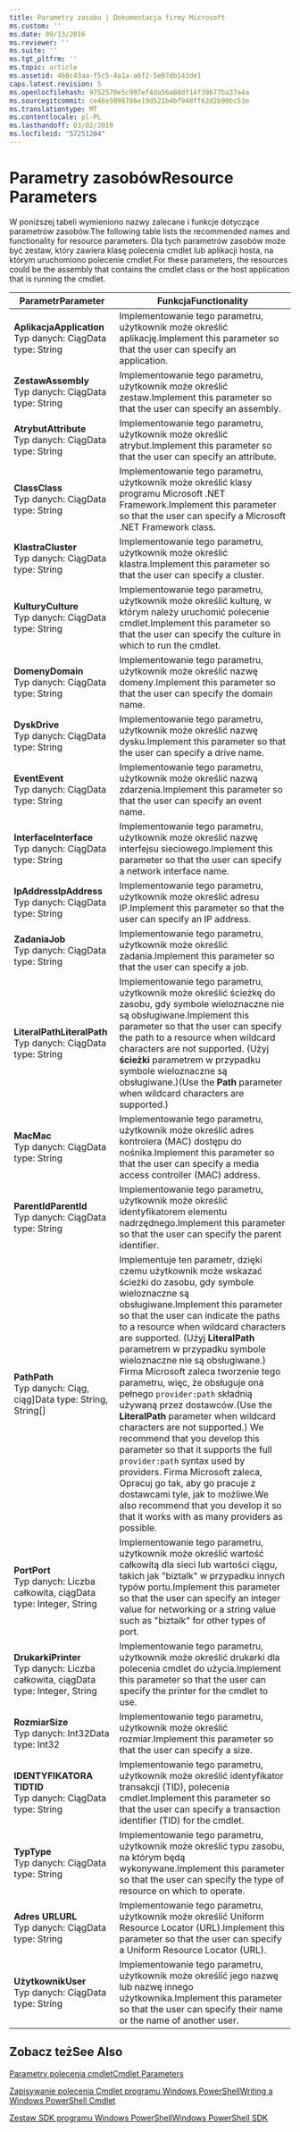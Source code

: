 ```yaml
---
title: Parametry zasobu | Dokumentacja firmy Microsoft
ms.custom: ''
ms.date: 09/13/2016
ms.reviewer: ''
ms.suite: ''
ms.tgt_pltfrm: ''
ms.topic: article
ms.assetid: 460c43aa-f5c5-4a1a-a6f2-5e07db143de1
caps.latest.revision: 5
ms.openlocfilehash: 9752570e5c997ef4da56a08df14f39b77ba37a4a
ms.sourcegitcommit: ce46e5098786e19d521b4bf948ff62d2b90bc53e
ms.translationtype: MT
ms.contentlocale: pl-PL
ms.lasthandoff: 03/02/2019
ms.locfileid: "57251204"
---
```

# <a name="resource-parameters"></a><span data-ttu-id="681c1-102">Parametry zasobów</span><span class="sxs-lookup"><span data-stu-id="681c1-102">Resource Parameters</span></span>

<span data-ttu-id="681c1-103">W poniższej tabeli wymieniono nazwy zalecane i funkcje dotyczące parametrów zasobów.</span><span class="sxs-lookup"><span data-stu-id="681c1-103">The following table lists the recommended names and functionality for resource parameters.</span></span> <span data-ttu-id="681c1-104">Dla tych parametrów zasobów może być zestaw, który zawiera klasę polecenia cmdlet lub aplikacji hosta, na którym uruchomiono polecenie cmdlet.</span><span class="sxs-lookup"><span data-stu-id="681c1-104">For these parameters, the resources could be the assembly that contains the cmdlet class or the host application that is running the cmdlet.</span></span>

|<span data-ttu-id="681c1-105">Parametr</span><span class="sxs-lookup"><span data-stu-id="681c1-105">Parameter</span></span>|<span data-ttu-id="681c1-106">Funkcja</span><span class="sxs-lookup"><span data-stu-id="681c1-106">Functionality</span></span>|
|---|---|
|<span data-ttu-id="681c1-107">**Aplikacja**</span><span class="sxs-lookup"><span data-stu-id="681c1-107">**Application**</span></span><br><span data-ttu-id="681c1-108">Typ danych: Ciąg</span><span class="sxs-lookup"><span data-stu-id="681c1-108">Data type: String</span></span>|<span data-ttu-id="681c1-109">Implementowanie tego parametru, użytkownik może określić aplikację.</span><span class="sxs-lookup"><span data-stu-id="681c1-109">Implement this parameter so that the user can specify an application.</span></span>|
|<span data-ttu-id="681c1-110">**Zestaw**</span><span class="sxs-lookup"><span data-stu-id="681c1-110">**Assembly**</span></span><br><span data-ttu-id="681c1-111">Typ danych: Ciąg</span><span class="sxs-lookup"><span data-stu-id="681c1-111">Data type: String</span></span>|<span data-ttu-id="681c1-112">Implementowanie tego parametru, użytkownik może określić zestaw.</span><span class="sxs-lookup"><span data-stu-id="681c1-112">Implement this parameter so that the user can specify an assembly.</span></span>|
|<span data-ttu-id="681c1-113">**Atrybut**</span><span class="sxs-lookup"><span data-stu-id="681c1-113">**Attribute**</span></span><br><span data-ttu-id="681c1-114">Typ danych: Ciąg</span><span class="sxs-lookup"><span data-stu-id="681c1-114">Data type: String</span></span>|<span data-ttu-id="681c1-115">Implementowanie tego parametru, użytkownik może określić atrybut.</span><span class="sxs-lookup"><span data-stu-id="681c1-115">Implement this parameter so that the user can specify an attribute.</span></span>|
|<span data-ttu-id="681c1-116">**Class**</span><span class="sxs-lookup"><span data-stu-id="681c1-116">**Class**</span></span><br><span data-ttu-id="681c1-117">Typ danych: Ciąg</span><span class="sxs-lookup"><span data-stu-id="681c1-117">Data type: String</span></span>|<span data-ttu-id="681c1-118">Implementowanie tego parametru, użytkownik może określić klasy programu Microsoft .NET Framework.</span><span class="sxs-lookup"><span data-stu-id="681c1-118">Implement this parameter so that the user can specify a Microsoft .NET Framework class.</span></span>|
|<span data-ttu-id="681c1-119">**Klastra**</span><span class="sxs-lookup"><span data-stu-id="681c1-119">**Cluster**</span></span><br><span data-ttu-id="681c1-120">Typ danych: Ciąg</span><span class="sxs-lookup"><span data-stu-id="681c1-120">Data type: String</span></span>|<span data-ttu-id="681c1-121">Implementowanie tego parametru, użytkownik może określić klastra.</span><span class="sxs-lookup"><span data-stu-id="681c1-121">Implement this parameter so that the user can specify a cluster.</span></span>|
|<span data-ttu-id="681c1-122">**Kultury**</span><span class="sxs-lookup"><span data-stu-id="681c1-122">**Culture**</span></span><br><span data-ttu-id="681c1-123">Typ danych: Ciąg</span><span class="sxs-lookup"><span data-stu-id="681c1-123">Data type: String</span></span>|<span data-ttu-id="681c1-124">Implementowanie tego parametru, użytkownik może określić kulturę, w którym należy uruchomić polecenie cmdlet.</span><span class="sxs-lookup"><span data-stu-id="681c1-124">Implement this parameter so that the user can specify the culture in which to run the cmdlet.</span></span>|
|<span data-ttu-id="681c1-125">**Domeny**</span><span class="sxs-lookup"><span data-stu-id="681c1-125">**Domain**</span></span><br><span data-ttu-id="681c1-126">Typ danych: Ciąg</span><span class="sxs-lookup"><span data-stu-id="681c1-126">Data type: String</span></span>|<span data-ttu-id="681c1-127">Implementowanie tego parametru, użytkownik może określić nazwę domeny.</span><span class="sxs-lookup"><span data-stu-id="681c1-127">Implement this parameter so that the user can specify the domain name.</span></span>|
|<span data-ttu-id="681c1-128">**Dysk**</span><span class="sxs-lookup"><span data-stu-id="681c1-128">**Drive**</span></span><br><span data-ttu-id="681c1-129">Typ danych: Ciąg</span><span class="sxs-lookup"><span data-stu-id="681c1-129">Data type: String</span></span>|<span data-ttu-id="681c1-130">Implementowanie tego parametru, użytkownik może określić nazwę dysku.</span><span class="sxs-lookup"><span data-stu-id="681c1-130">Implement this parameter so that the user can specify a drive name.</span></span>|
|<span data-ttu-id="681c1-131">**Event**</span><span class="sxs-lookup"><span data-stu-id="681c1-131">**Event**</span></span><br><span data-ttu-id="681c1-132">Typ danych: Ciąg</span><span class="sxs-lookup"><span data-stu-id="681c1-132">Data type: String</span></span>|<span data-ttu-id="681c1-133">Implementowanie tego parametru, użytkownik może określić nazwą zdarzenia.</span><span class="sxs-lookup"><span data-stu-id="681c1-133">Implement this parameter so that the user can specify an event name.</span></span>|
|<span data-ttu-id="681c1-134">**Interface**</span><span class="sxs-lookup"><span data-stu-id="681c1-134">**Interface**</span></span><br><span data-ttu-id="681c1-135">Typ danych: Ciąg</span><span class="sxs-lookup"><span data-stu-id="681c1-135">Data type: String</span></span>|<span data-ttu-id="681c1-136">Implementowanie tego parametru, użytkownik może określić nazwę interfejsu sieciowego.</span><span class="sxs-lookup"><span data-stu-id="681c1-136">Implement this parameter so that the user can specify a network interface name.</span></span>|
|<span data-ttu-id="681c1-137">**IpAddress**</span><span class="sxs-lookup"><span data-stu-id="681c1-137">**IpAddress**</span></span><br><span data-ttu-id="681c1-138">Typ danych: Ciąg</span><span class="sxs-lookup"><span data-stu-id="681c1-138">Data type: String</span></span>|<span data-ttu-id="681c1-139">Implementowanie tego parametru, użytkownik może określić adresu IP.</span><span class="sxs-lookup"><span data-stu-id="681c1-139">Implement this parameter so that the user can specify an IP address.</span></span>|
|<span data-ttu-id="681c1-140">**Zadania**</span><span class="sxs-lookup"><span data-stu-id="681c1-140">**Job**</span></span><br><span data-ttu-id="681c1-141">Typ danych: Ciąg</span><span class="sxs-lookup"><span data-stu-id="681c1-141">Data type: String</span></span>|<span data-ttu-id="681c1-142">Implementowanie tego parametru, użytkownik może określić zadania.</span><span class="sxs-lookup"><span data-stu-id="681c1-142">Implement this parameter so that the user can specify a job.</span></span>|
|<span data-ttu-id="681c1-143">**LiteralPath**</span><span class="sxs-lookup"><span data-stu-id="681c1-143">**LiteralPath**</span></span><br><span data-ttu-id="681c1-144">Typ danych: Ciąg</span><span class="sxs-lookup"><span data-stu-id="681c1-144">Data type: String</span></span>|<span data-ttu-id="681c1-145">Implementowanie tego parametru, użytkownik może określić ścieżkę do zasobu, gdy symbole wieloznaczne nie są obsługiwane.</span><span class="sxs-lookup"><span data-stu-id="681c1-145">Implement this parameter so that the user can specify the path to a resource when wildcard characters are not supported.</span></span> <span data-ttu-id="681c1-146">(Użyj **ścieżki** parametrem w przypadku symbole wieloznaczne są obsługiwane.)</span><span class="sxs-lookup"><span data-stu-id="681c1-146">(Use the **Path** parameter when wildcard characters are supported.)</span></span>|
|<span data-ttu-id="681c1-147">**Mac**</span><span class="sxs-lookup"><span data-stu-id="681c1-147">**Mac**</span></span><br><span data-ttu-id="681c1-148">Typ danych: Ciąg</span><span class="sxs-lookup"><span data-stu-id="681c1-148">Data type: String</span></span>|<span data-ttu-id="681c1-149">Implementowanie tego parametru, użytkownik może określić adres kontrolera (MAC) dostępu do nośnika.</span><span class="sxs-lookup"><span data-stu-id="681c1-149">Implement this parameter so that the user can specify a media access controller (MAC) address.</span></span>|
|<span data-ttu-id="681c1-150">**ParentId**</span><span class="sxs-lookup"><span data-stu-id="681c1-150">**ParentId**</span></span><br><span data-ttu-id="681c1-151">Typ danych: Ciąg</span><span class="sxs-lookup"><span data-stu-id="681c1-151">Data type: String</span></span>|<span data-ttu-id="681c1-152">Implementowanie tego parametru, użytkownik może określić identyfikatorem elementu nadrzędnego.</span><span class="sxs-lookup"><span data-stu-id="681c1-152">Implement this parameter so that the user can specify the parent identifier.</span></span>|
|<span data-ttu-id="681c1-153">**Path**</span><span class="sxs-lookup"><span data-stu-id="681c1-153">**Path**</span></span><br><span data-ttu-id="681c1-154">Typ danych: Ciąg, ciąg]</span><span class="sxs-lookup"><span data-stu-id="681c1-154">Data type: String, String[]</span></span>|<span data-ttu-id="681c1-155">Implementuje ten parametr, dzięki czemu użytkownik może wskazać ścieżki do zasobu, gdy symbole wieloznaczne są obsługiwane.</span><span class="sxs-lookup"><span data-stu-id="681c1-155">Implement this parameter so that the user can indicate the paths to a resource when wildcard characters are supported.</span></span> <span data-ttu-id="681c1-156">(Użyj **LiteralPath** parametrem w przypadku symbole wieloznaczne nie są obsługiwane.) Firma Microsoft zaleca tworzenie tego parametru, więc, że obsługuje ona pełnego `provider:path` składnią używaną przez dostawców.</span><span class="sxs-lookup"><span data-stu-id="681c1-156">(Use the **LiteralPath** parameter when wildcard characters are not supported.) We recommend that you develop this parameter so that it supports the full `provider:path` syntax used by providers.</span></span> <span data-ttu-id="681c1-157">Firma Microsoft zaleca, Opracuj go tak, aby go pracuje z dostawcami tyle, jak to możliwe.</span><span class="sxs-lookup"><span data-stu-id="681c1-157">We also recommend that you develop it so that it works with as many providers as possible.</span></span>|
|<span data-ttu-id="681c1-158">**Port**</span><span class="sxs-lookup"><span data-stu-id="681c1-158">**Port**</span></span><br><span data-ttu-id="681c1-159">Typ danych: Liczba całkowita, ciąg</span><span class="sxs-lookup"><span data-stu-id="681c1-159">Data type: Integer, String</span></span>|<span data-ttu-id="681c1-160">Implementowanie tego parametru, użytkownik może określić wartość całkowitą dla sieci lub wartości ciągu, takich jak "biztalk" w przypadku innych typów portu.</span><span class="sxs-lookup"><span data-stu-id="681c1-160">Implement this parameter so that the user can specify an integer value for networking or a string value such as "biztalk" for other types of port.</span></span>|
|<span data-ttu-id="681c1-161">**Drukarki**</span><span class="sxs-lookup"><span data-stu-id="681c1-161">**Printer**</span></span><br><span data-ttu-id="681c1-162">Typ danych: Liczba całkowita, ciąg</span><span class="sxs-lookup"><span data-stu-id="681c1-162">Data type: Integer, String</span></span>|<span data-ttu-id="681c1-163">Implementowanie tego parametru, użytkownik może określić drukarki dla polecenia cmdlet do użycia.</span><span class="sxs-lookup"><span data-stu-id="681c1-163">Implement this parameter so that the user can specify the printer for the cmdlet to use.</span></span>|
|<span data-ttu-id="681c1-164">**Rozmiar**</span><span class="sxs-lookup"><span data-stu-id="681c1-164">**Size**</span></span><br><span data-ttu-id="681c1-165">Typ danych: Int32</span><span class="sxs-lookup"><span data-stu-id="681c1-165">Data type: Int32</span></span>|<span data-ttu-id="681c1-166">Implementowanie tego parametru, użytkownik może określić rozmiar.</span><span class="sxs-lookup"><span data-stu-id="681c1-166">Implement this parameter so that the user can specify a size.</span></span>|
|<span data-ttu-id="681c1-167">**IDENTYFIKATORA TID**</span><span class="sxs-lookup"><span data-stu-id="681c1-167">**TID**</span></span><br><span data-ttu-id="681c1-168">Typ danych: Ciąg</span><span class="sxs-lookup"><span data-stu-id="681c1-168">Data type: String</span></span>|<span data-ttu-id="681c1-169">Implementowanie tego parametru, użytkownik może określić identyfikator transakcji (TID), polecenia cmdlet.</span><span class="sxs-lookup"><span data-stu-id="681c1-169">Implement this parameter so that the user can specify a transaction identifier (TID) for the cmdlet.</span></span>|
|<span data-ttu-id="681c1-170">**Typ**</span><span class="sxs-lookup"><span data-stu-id="681c1-170">**Type**</span></span><br><span data-ttu-id="681c1-171">Typ danych: Ciąg</span><span class="sxs-lookup"><span data-stu-id="681c1-171">Data type: String</span></span>|<span data-ttu-id="681c1-172">Implementowanie tego parametru, użytkownik może określić typu zasobu, na którym będą wykonywane.</span><span class="sxs-lookup"><span data-stu-id="681c1-172">Implement this parameter so that the user can specify the type of resource on which to operate.</span></span>|
|<span data-ttu-id="681c1-173">**Adres URL**</span><span class="sxs-lookup"><span data-stu-id="681c1-173">**URL**</span></span><br><span data-ttu-id="681c1-174">Typ danych: Ciąg</span><span class="sxs-lookup"><span data-stu-id="681c1-174">Data type: String</span></span>|<span data-ttu-id="681c1-175">Implementowanie tego parametru, użytkownik może określić Uniform Resource Locator (URL).</span><span class="sxs-lookup"><span data-stu-id="681c1-175">Implement this parameter so that the user can specify a Uniform Resource Locator (URL).</span></span>|
|<span data-ttu-id="681c1-176">**Użytkownik**</span><span class="sxs-lookup"><span data-stu-id="681c1-176">**User**</span></span><br><span data-ttu-id="681c1-177">Typ danych: Ciąg</span><span class="sxs-lookup"><span data-stu-id="681c1-177">Data type: String</span></span>|<span data-ttu-id="681c1-178">Implementowanie tego parametru, użytkownik może określić jego nazwę lub nazwę innego użytkownika.</span><span class="sxs-lookup"><span data-stu-id="681c1-178">Implement this parameter so that the user can specify their name or the name of another user.</span></span>|

## <a name="see-also"></a><span data-ttu-id="681c1-179">Zobacz też</span><span class="sxs-lookup"><span data-stu-id="681c1-179">See Also</span></span>

[<span data-ttu-id="681c1-180">Parametry polecenia cmdlet</span><span class="sxs-lookup"><span data-stu-id="681c1-180">Cmdlet Parameters</span></span>](./cmdlet-parameters.md)

[<span data-ttu-id="681c1-181">Zapisywanie polecenia Cmdlet programu Windows PowerShell</span><span class="sxs-lookup"><span data-stu-id="681c1-181">Writing a Windows PowerShell Cmdlet</span></span>](./writing-a-windows-powershell-cmdlet.md)

[<span data-ttu-id="681c1-182">Zestaw SDK programu Windows PowerShell</span><span class="sxs-lookup"><span data-stu-id="681c1-182">Windows PowerShell SDK</span></span>](../windows-powershell-reference.md)
